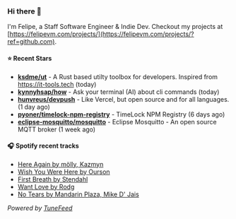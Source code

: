 ### Hi there 👋

I'm Felipe, a Staff Software Engineer & Indie Dev. Checkout my projects at [https://felipevm.com/projects/](https://felipevm.com/projects/?ref=github.com).

#### ⭐ Recent Stars
- **[ksdme/ut](https://github.com/ksdme/ut)** - A Rust based utilty toolbox for developers. Inspired from https://it-tools.tech (today)
- **[kynnyhsap/how](https://github.com/kynnyhsap/how)** - Ask your terminal (AI) about cli commands (today)
- **[hunvreus/devpush](https://github.com/hunvreus/devpush)** - Like Vercel, but open source and for all languages. (1 day ago)
- **[pyoner/timelock-npm-registry](https://github.com/pyoner/timelock-npm-registry)** - TimeLock NPM Registry (6 days ago)
- **[eclipse-mosquitto/mosquitto](https://github.com/eclipse-mosquitto/mosquitto)** - Eclipse Mosquitto - An open source MQTT broker (1 week ago)

#### 🎧 Spotify recent tracks
- [Here Again by mölly, Kazmyn](https://open.spotify.com/track/5ds1pxspUBAlYro772BO4x)
- [Wish You Were Here by Ourson](https://open.spotify.com/track/1wrR8jLtLyqnzhJQmpWOKu)
- [First Breath by Stendahl](https://open.spotify.com/track/0UdWJUzZoenu4V03q2luZ6)
- [Want Love by Rodg](https://open.spotify.com/track/5n252y6KCDjRQbR7glxGaf)
- [No Tears by Mandarin Plaza, Mike D&#39; Jais](https://open.spotify.com/track/27LoXm0hwHXV9ItUdFhJmk)

_Powered by [TuneFeed](https://tunefeed.app?ref=github.com)_
